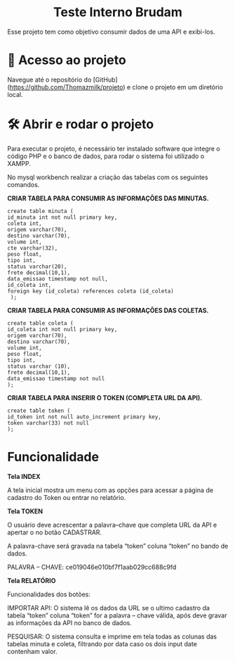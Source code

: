 <h1 align="center"> Teste Interno Brudam </h1>


Esse projeto tem como objetivo consumir dados de uma API e exibi-los. 



# 📁 Acesso ao projeto
Navegue até o repositório do [GitHub] (https://github.com/Thomazmilk/projeto) e clone o projeto em um diretório local.


# 🛠️ Abrir e rodar o projeto
Para executar o projeto, é necessário ter instalado software que integre o código PHP e o banco de dados, para rodar o sistema foi utilizado o XAMPP.

No mysql workbench realizar a criação das tabelas com os seguintes comandos.


**CRIAR TABELA PARA CONSUMIR AS INFORMAÇÕES DAS MINUTAS.** 
```
create table minuta (
id_minuta int not null primary key,
coleta int,
origem varchar(70),
destino varchar(70),
volume int,
cte varchar(32),
peso float,
tipo int,
status varchar(20),
frete decimal(10,1),
data_emissao timestamp not null,
id_coleta int,
foreign key (id_coleta) references coleta (id_coleta)
 );
```

**CRIAR TABELA PARA CONSUMIR AS INFORMAÇÕES DAS COLETAS.** 
```
create table coleta (
id_coleta int not null primary key,
origem varchar(70),              
destino varchar(70),               
volume int,              
peso float,             
tipo int,              
status varchar (10),              
frete decimal(10,1),              
data_emissao timestamp not null
);
```

**CRIAR TABELA PARA INSERIR O TOKEN (COMPLETA URL DA API).** 
```
create table token (
id_token int not null auto_increment primary key,
token varchar(33) not null
);
```




# Funcionalidade 

**Tela INDEX**

A tela inicial mostra um menu com as opções para acessar a página de cadastro do Token ou entrar no relatório.


**Tela TOKEN** 

O usuário deve acrescentar a palavra–chave que completa URL da API e apertar o no botão CADASTRAR. 

A palavra-chave será gravada na tabela “token” coluna “token” no bando de dados. 

PALAVRA – CHAVE: ce019046e010bf7f1aab029cc688c9fd


**Tela RELATÓRIO**

Funcionalidades dos botões: 

IMPORTAR API: O sistema lê os dados da URL se o ultimo cadastro da tabela “token” coluna “token”  for a palavra – chave válida, após deve gravar as informações da API no banco de dados. 

PESQUISAR: O sistema consulta e imprime em tela todas as colunas das tabelas minuta e coleta, filtrando por data caso os dois input date contenham valor. 
